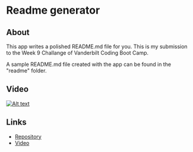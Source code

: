 
# Readme generator

## About
This app writes a polished README.md file for you. This is my submission to the Week 9 Challange of Vanderbilt Coding Boot Camp. 

A sample README.md file created with the app can be found in the "readme" folder.

## Video
[![Alt text](https://img.youtube.com/vi/27-VZrEONP4/0.jpg)](https://www.youtube.com/watch?v=27-VZrEONP4)

## Links
* [Repository](https://github.com/D1sl/cuddly-octo-broccoli)
* [Video](https://www.youtube.com/watch?v=27-VZrEONP4)